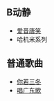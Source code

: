 ## B动静
- [爱音唐笑](https://www.bilibili.com/video/BV1sqzAYXEsg)
- 哈机米系列

## 普通歌曲
- [你若三冬](https://www.bilibili.com/video/BV1SMomYwENy)
- [唱广东歌](https://www.youtube.com/watch?v=FE9PszSPfKo&t=235s)


